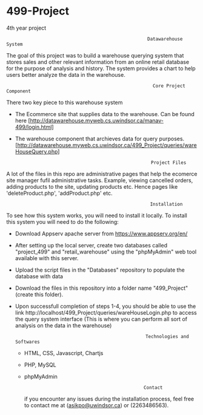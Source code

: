 # 499-Project
4th year project

                                                        Datawarehouse System              
                                      
  The goal of this project was to build a warehouse querying system that stores sales and other relevant information from an online retail database for the purpose of analysis and history. The system provides a chart to help users better analyze the data in the warehouse.
  
  
                                                          Core Project Component
 There two key piece to this warehouse system
 
 - The Ecommerce site that supplies data to the warehouse. Can be found here [http://datawarehouse.myweb.cs.uwindsor.ca/manav-499/login.html] 
 - The warehouse component that archieves data for query purposes. [http://datawarehouse.myweb.cs.uwindsor.ca/499_Project/queries/wareHouseQuery.php] 
  
                                                    
                                                         Project Files
A lot of the files in this repo are administrative pages that help the ecomerce site manager fufil administrative tasks. Example, viewing cancelled orders, adding products to the site, updating products etc. Hence pages like 'deleteProduct.php', 'addProduct.php' etc.
 
 
                                                         Installation
                                                           
To see how this system works, you will need to install it locally. To install this system you will need to do the following:

- Download Appserv apache server from https://www.appserv.org/en/

- After setting up the local server, create two databases called "project_499" and "retail_warehouse" using the "phpMyAdmin" web tool       available with this server. 

- Upload the script files in the "Databases" repository to populate the database with data

- Download the files in this repository into a folder name "499_Project" (create this folder).  

- Upon successfull completion of steps 1-4, you should be able to use the link http://localhost/499_Project/queries/wareHouseLogin.php to   access the query system interface (This is where you can perform all sort of analysis on the data in the warehouse)


                                                      Technologies and Softwares
                                                           
  - HTML, CSS, Javascript, Chartjs
  - PHP, MySQL
  - phpMyAdmin
  
                                                            
                                                    Contact
    if you encounter any issues during the installation process, feel free to contact me at (asikpo@uwindsor.ca) or (2263486563). 
  
  
    
